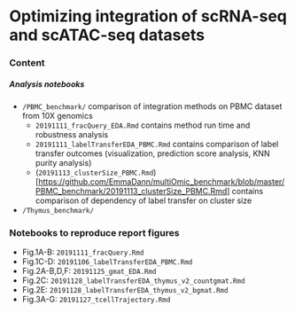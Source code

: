 # Optimizing integration of scRNA-seq and scATAC-seq datasets

### Content

##### Analysis notebooks

- `/PBMC_benchmark/` comparison of integration methods on PBMC dataset from 10X genomics
  - `20191111_fracQuery_EDA.Rmd` contains method run time and robustness analysis
  - `20191111_labelTransferEDA_PBMC.Rmd` contains comparison of label transfer outcomes (visualization, prediction score analysis, KNN purity analysis) 
  - (`20191113_clusterSize_PBMC.Rmd`)[https://github.com/EmmaDann/multiOmic_benchmark/blob/master/PBMC_benchmark/20191113_clusterSize_PBMC.Rmd] contains comparison of dependency of label transfer on cluster size
- `/Thymus_benchmark/`



### Notebooks to reproduce report figures

- Fig.1A-B: `20191111_fracQuery.Rmd`
- Fig.1C-D: `20191106_labelTransferEDA_PBMC.Rmd`
- Fig.2A-B,D,F: `20191125_gmat_EDA.Rmd` 
- Fig.2C: `20191128_labelTransferEDA_thymus_v2_countgmat.Rmd`
- Fig.2E: `20191128_labelTransferEDA_thymus_v2_bgmat.Rmd`
- Fig.3A-G: `20191127_tcellTrajectory.Rmd`
